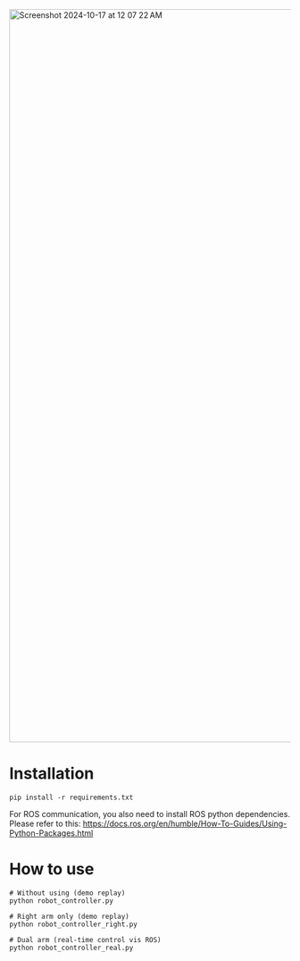 <img width="1312" alt="Screenshot 2024-10-17 at 12 07 22 AM" src="https://github.com/user-attachments/assets/17a8af4a-5d6e-4d84-85fe-06b08ad21077">

# Installation 

    pip install -r requirements.txt 

For ROS communication, you also need to install ROS python dependencies.
Please refer to this: 
https://docs.ros.org/en/humble/How-To-Guides/Using-Python-Packages.html

# How to use 

    # Without using (demo replay) 
    python robot_controller.py

    # Right arm only (demo replay) 
    python robot_controller_right.py 

    # Dual arm (real-time control vis ROS) 
    python robot_controller_real.py 

    
    

